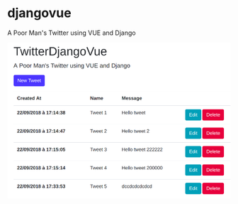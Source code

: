 # djangovue
A Poor Man's Twitter using VUE and Django

![alt text](screen_twitter.png "Screen of the result")
